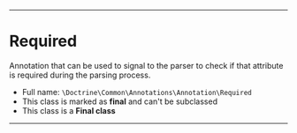 ***

# Required

Annotation that can be used to signal to the parser to check if that attribute is required during the parsing process.

* Full name: `\Doctrine\Common\Annotations\Annotation\Required`
* This class is marked as **final** and can't be subclassed
* This class is a **Final class**

***

